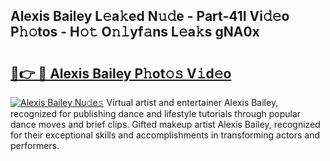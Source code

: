 ## Alexis Bailey L𝚎a𝚔ed N𝚞𝚍e - Part-41I Vi𝚍𝚎o P𝚑𝚘tos - H𝚘𝚝 O𝚗𝚕yf𝚊ns L𝚎a𝚔s gNA0x

# <h2><a href="http://kf5av2.oniu.top/?m=Alexis+Bailey">🔗👉 🔴 Alexis Bailey P𝚑ot𝚘𝚜 V𝚒d𝚎o</a></h2>

[![Alexis Bailey Nu𝚍e𝚜](https://i.imgur.com/0qMVB7G.gif)](http://kf5av2.oniu.top/?m=Alexis+Bailey)
Virtual artist and entertainer Alexis Bailey, recognized for publishing dance and lifestyle tutorials through popular dance moves and brief clips. Gifted makeup artist Alexis Bailey, recognized for their exceptional skills and accomplishments in transforming actors and performers.  
